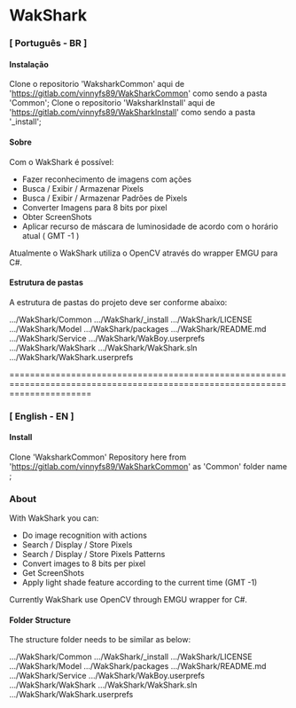 # WakShark

### [ Português - BR ] 

#### Instalação

Clone o repositorio 'WaksharkCommon' aqui de 'https://gitlab.com/vinnyfs89/WakSharkCommon' como sendo a pasta 'Common';
Clone o repositorio 'WaksharkInstall' aqui de 'https://gitlab.com/vinnyfs89/WakSharkInstall' como sendo a pasta '_install';

#### Sobre

Com o WakShark é possível:
- Fazer reconhecimento de imagens com ações
- Busca / Exibir / Armazenar Pixels
- Busca / Exibir / Armazenar Padrões de Pixels
- Converter Imagens para 8 bits por pixel
- Obter ScreenShots
- Aplicar recurso de máscara de luminosidade de acordo com o horário atual ( GMT -1 )

Atualmente o WakShark utiliza o OpenCV através do wrapper EMGU para C#.

#### Estrutura de pastas

A estrutura de pastas do projeto deve ser conforme abaixo:

.../WakShark/Common
.../WakShark/_install
.../WakShark/LICENSE
.../WakShark/Model
.../WakShark/packages
.../WakShark/README.md
.../WakShark/Service
.../WakShark/WakBoy.userprefs
.../WakShark/WakShark
.../WakShark/WakShark.sln
.../WakShark/WakShark.userprefs

============================================================================================================================

### [ English - EN ]

#### Install

Clone 'WaksharkCommon' Repository here from 'https://gitlab.com/vinnyfs89/WakSharkCommon' as 'Common' folder name ;

### About

With WakShark you can:
- Do image recognition with actions
- Search / Display / Store Pixels
- Search / Display / Store Pixels Patterns
- Convert images to 8 bits per pixel
- Get ScreenShots
- Apply light shade feature according to the current time (GMT -1)

Currently WakShark use OpenCV through EMGU wrapper for C#.

#### Folder Structure

The structure folder needs to be similar as below:

.../WakShark/Common
.../WakShark/_install
.../WakShark/LICENSE
.../WakShark/Model
.../WakShark/packages
.../WakShark/README.md
.../WakShark/Service
.../WakShark/WakBoy.userprefs
.../WakShark/WakShark
.../WakShark/WakShark.sln
.../WakShark/WakShark.userprefs
